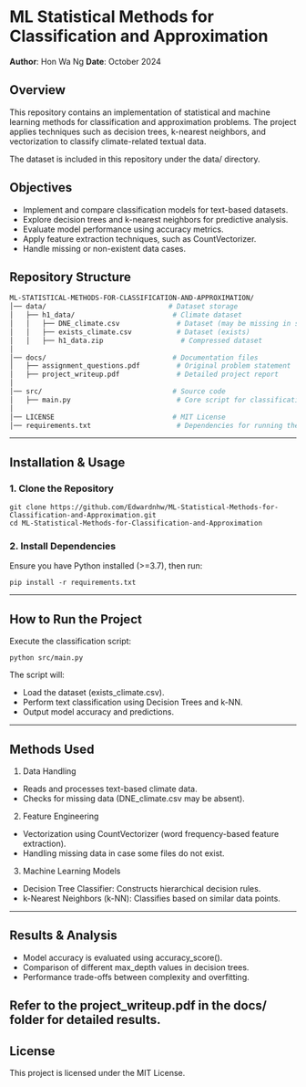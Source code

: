 # ML Statistical Methods for Classification and Approximation

**Author**: Hon Wa Ng
**Date**: October 2024  

## Overview

This repository contains an implementation of statistical and machine learning methods for classification and approximation problems. The project applies techniques such as decision trees, k-nearest neighbors, and vectorization to classify climate-related textual data.

The dataset is included in this repository under the data/ directory.

## Objectives

- Implement and compare classification models for text-based datasets.
- Explore decision trees and k-nearest neighbors for predictive analysis.
- Evaluate model performance using accuracy metrics.
- Apply feature extraction techniques, such as CountVectorizer.
- Handle missing or non-existent data cases.

## Repository Structure
```bash
ML-STATISTICAL-METHODS-FOR-CLASSIFICATION-AND-APPROXIMATION/
│── data/                              # Dataset storage
│   ├── h1_data/                        # Climate dataset
│   │   ├── DNE_climate.csv              # Dataset (may be missing in some cases)
│   │   ├── exists_climate.csv           # Dataset (exists)
│   │   ├── h1_data.zip                   # Compressed dataset
│
│── docs/                               # Documentation files
│   ├── assignment_questions.pdf         # Original problem statement
│   ├── project_writeup.pdf              # Detailed project report
│
│── src/                                # Source code
│   ├── main.py                          # Core script for classification tasks
│
│── LICENSE                             # MIT License
│── requirements.txt                     # Dependencies for running the project

```

---

## Installation & Usage

### 1. Clone the Repository
```
git clone https://github.com/Edwardnhw/ML-Statistical-Methods-for-Classification-and-Approximation.git
cd ML-Statistical-Methods-for-Classification-and-Approximation

```

### 2. Install Dependencies
Ensure you have Python installed (>=3.7), then run:
```
pip install -r requirements.txt

```

---
## How to Run the Project
Execute the classification script:

```
python src/main.py

```
The script will:

- Load the dataset (exists_climate.csv).
- Perform text classification using Decision Trees and k-NN.
- Output model accuracy and predictions.

---
## Methods Used

1. Data Handling
- Reads and processes text-based climate data.
- Checks for missing data (DNE_climate.csv may be absent).
2. Feature Engineering
- Vectorization using CountVectorizer (word frequency-based feature extraction).
- Handling missing data in case some files do not exist.
3. Machine Learning Models
- Decision Tree Classifier: Constructs hierarchical decision rules.
- k-Nearest Neighbors (k-NN): Classifies based on similar data points.

---

## Results & Analysis

- Model accuracy is evaluated using accuracy_score().
- Comparison of different max_depth values in decision trees.
- Performance trade-offs between complexity and overfitting.

Refer to the project_writeup.pdf in the docs/ folder for detailed results.
---
## License
This project is licensed under the MIT License.



